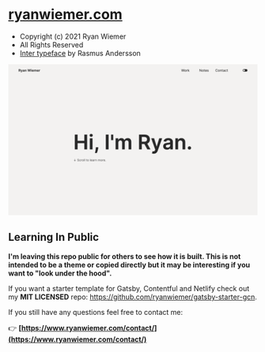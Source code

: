 # [ryanwiemer.com](https://www.ryanwiemer.com)

- Copyright (c) 2021 Ryan Wiemer
- All Rights Reserved
- [Inter typeface](https://rsms.me/inter/) by Rasmus Andersson

![screenshot](screenshot.png 'screenshot')

## Learning In Public

**I'm leaving this repo public for others to see how it is built. This is not intended to be a theme or copied directly but it may be interesting if you want to "look under the hood".**

If you want a starter template for Gatsby, Contentful and Netlify check out my **MIT LICENSED** repo: https://github.com/ryanwiemer/gatsby-starter-gcn.

If you still have any questions feel free to contact me:

👉 **[https://www.ryanwiemer.com/contact/](https://www.ryanwiemer.com/contact/)**
